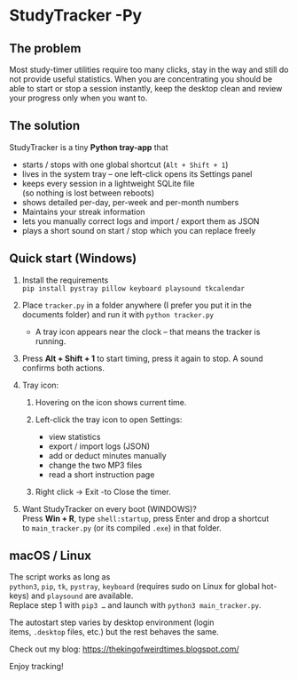 # StudyTracker -Py

## The problem

Most study-timer utilities require too many clicks, stay in the way and still do not provide useful statistics. When you are concentrating you should be able to start or stop a session instantly, keep the desktop clean and review your progress only when you want to.

## The solution

StudyTracker is a tiny **Python tray-app** that

- starts / stops with one global shortcut (`Alt + Shift + 1`)
- lives in the system tray – one left-click opens its Settings panel
- keeps every session in a lightweight SQLite file  
  (so nothing is lost between reboots)
- shows detailed per-day, per-week and per-month numbers
- Maintains your streak information
- lets you manually correct logs and import / export them as JSON
- plays a short sound on start / stop which you can replace freely

## Quick start (Windows)

1. Install the requirements  
   `pip install pystray pillow keyboard playsound tkcalendar`

2. Place `tracker.py` in a folder anywhere (I prefer you put it in the documents folder) and run it with `python tracker.py` 
   
   - A tray icon appears near the clock – that means the tracker is running.

3. Press **Alt + Shift + 1** to start timing, press it again to stop. A sound confirms both actions.

4. Tray icon:
   
   1. Hovering on the icon shows current time.
   
   2. Left-click the tray icon to open Settings:
      
      - view statistics
      - export / import logs (JSON)
      - add or deduct minutes manually
      - change the two MP3 files
      - read a short instruction page
   
   3. Right click -> Exit -to Close the timer.

5. Want StudyTracker on every boot (WINDOWS)?  
   Press **Win + R**, type `shell:startup`, press Enter and drop a shortcut to `main_tracker.py` (or its compiled `.exe`) in that folder.

## macOS / Linux

The script works as long as  
`python3`, `pip`, `tk`, `pystray`, `keyboard` (requires sudo on Linux for global hot-keys) and `playsound` are available.  
Replace step 1 with `pip3 …` and launch with `python3 main_tracker.py`.

The autostart step varies by desktop environment (login items, `.desktop` files, etc.) but the rest behaves the same.

Check out my blog: https://thekingofweirdtimes.blogspot.com/

Enjoy tracking!
